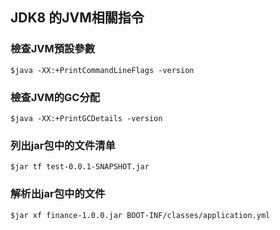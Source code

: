 ## JDK8 的JVM相關指令
### 檢查JVM預設參數
```
$java -XX:+PrintCommandLineFlags -version
```
### 檢查JVM的GC分配
```
$java -XX:+PrintGCDetails -version
```
### 列出jar包中的文件清单
```
$jar tf test-0.0.1-SNAPSHOT.jar
```
### 解析出jar包中的文件
```
$jar xf finance-1.0.0.jar BOOT-INF/classes/application.yml
```